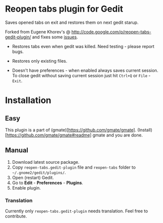 # Reopen tabs plugin for Gedit

Saves opened tabs on exit and restores them on next gedit starup.

Forked from Eugene Khorev's @ <http://code.google.com/p/reopen-tabs-gedit-plugin/> and fixes some [issues](http://code.google.com/p/reopen-tabs-gedit-plugin/issues/list).

 - Restores tabs even when gedit was killed. Need testing - please report bugs.

 - Restores only existing files.

 - Doesn't have preferences - when enabled always saves current session. To close gedit without saving current session just hit `Ctrl+Q` or `File` - `Exit`.


# Installation

## Easy

This plugin is a part of (gmate)[https://github.com/gmate/gmate]. (Install)[https://github.com/gmate/gmate#readme] gmate and you are done.

## Manual

1. Download latest source package.
2. Copy `reopen-tabs.gedit-plugin` file and `reopen-tabs` folder to `~/.gnome2/gedit/plugins/`.
3. Open (restart) Gedit.
4. Go to **Edit** - **Preferences** - **Plugins**.
5. Enable plugin.


### Translation

Currently only `reopen-tabs.gedit-plugin` needs translation. Feel free to contribute.
